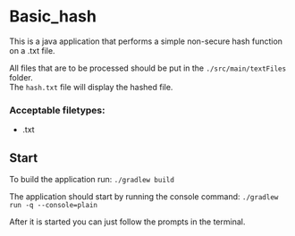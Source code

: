 # Basic_hash
This is a java application that performs a simple non-secure hash function on a .txt file.

All files that are to be processed should be put in the `./src/main/textFiles` folder.<br>
The `hash.txt` file will display the hashed file.

### Acceptable filetypes:
- .txt

## Start
To build the application run:
`./gradlew build`

The application should start by running the console command:
`./gradlew run -q --console=plain`

After it is started you can just follow the prompts in the terminal.